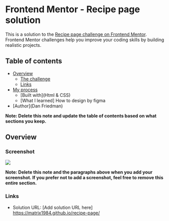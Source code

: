 # Frontend Mentor - Recipe page solution

This is a solution to the [Recipe page challenge on Frontend Mentor](https://www.frontendmentor.io/challenges/recipe-page-KiTsR8QQKm). Frontend Mentor challenges help you improve your coding skills by building realistic projects. 

## Table of contents

- [Overview](#overview)
  - [The challenge](https://www.frontendmentor.io/challenges/recipe-page-KiTsR8QQKm) 
  - [Links](https://matrix1984.github.io/recipe-page/)
- [My process](#my-process)
  - [Built with](Html & CSS)
  - [What I learned] How to design by figma 
- [Author](Dan Friedman) 

**Note: Delete this note and update the table of contents based on what sections you keep.**

## Overview

### Screenshot

![](./Solution.png)

**Note: Delete this note and the paragraphs above when you add your screenshot. If you prefer not to add a screenshot, feel free to remove this entire section.**

### Links

- Solution URL: [Add solution URL here] https://matrix1984.github.io/recipe-page/ 